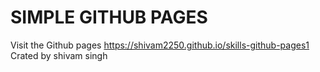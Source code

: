 # SIMPLE GITHUB PAGES
Visit the Github pages https://shivam2250.github.io/skills-github-pages1
Crated by shivam singh
